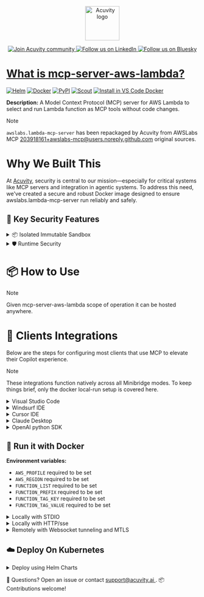 <p align="center">
  <a href="https://acuvity.ai">
    <picture>
      <img src="https://mma.prnewswire.com/media/2544052/Acuvity__Logo.jpg" height="90" alt="Acuvity logo"/>
    </picture>
  </a>
</p>
<p align="center">
  <a href="https://discord.gg/BkU7fBkrNk">
    <img src="https://img.shields.io/badge/Acuvity-Join-7289DA?logo=discord&logoColor=fff" alt="Join Acuvity community" />
  </a>
<a href="https://www.linkedin.com/company/acuvity/">
    <img src="https://img.shields.io/badge/LinkedIn-Follow-7289DA" alt="Follow us on LinkedIn" />
  </a>
<a href="https://bsky.app/profile/acuvity.bsky.social">
    <img src="https://img.shields.io/badge/Bluesky-Follow-7289DA"?logo=bluesky&logoColor=fff" alt="Follow us on Bluesky" />
</p>


# What is mcp-server-aws-lambda?

[![Helm](https://img.shields.io/badge/1.0.0-3775A9?logo=helm&label=Charts&logoColor=fff)](https://hub.docker.com/r/acuvity/mcp-server-aws-lambda/tags/)
[![Docker](https://img.shields.io/docker/image-size/acuvity/mcp-server-aws-lambda/0.1.3?logo=docker&logoColor=fff&label=0.1.3)](https://hub.docker.com/r/acuvity/mcp-server-aws-lambda)
[![PyPI](https://img.shields.io/badge/0.1.3-3775A9?logo=pypi&logoColor=fff&label=awslabs.lambda-mcp-server)](https://github.com/awslabs/mcp/tree/main/src/lambda-mcp-server)
[![Scout](https://img.shields.io/badge/Active-3775A9?logo=docker&logoColor=fff&label=Scout)](https://hub.docker.com/r/acuvity/mcp-server-fetch/)
[![Install in VS Code Docker](https://img.shields.io/badge/VS_Code-One_click_install-0078d7?logo=githubcopilot)](https://insiders.vscode.dev/redirect/mcp/install?name=mcp-server-aws-lambda&config=%7B%22args%22%3A%5B%22run%22%2C%22-i%22%2C%22--rm%22%2C%22--read-only%22%2C%22-e%22%2C%22AWS_PROFILE%22%2C%22-e%22%2C%22AWS_REGION%22%2C%22-e%22%2C%22FUNCTION_LIST%22%2C%22-e%22%2C%22FUNCTION_PREFIX%22%2C%22-e%22%2C%22FUNCTION_TAG_KEY%22%2C%22-e%22%2C%22FUNCTION_TAG_VALUE%22%2C%22docker.io%2Facuvity%2Fmcp-server-aws-lambda%3A0.1.3%22%5D%2C%22command%22%3A%22docker%22%7D)

**Description:** A Model Context Protocol (MCP) server for AWS Lambda to select and run Lambda function as MCP tools without code changes.

> [!NOTE]
> `awslabs.lambda-mcp-server` has been repackaged by Acuvity from AWSLabs MCP <203918161+awslabs-mcp@users.noreply.github.com> original sources.

# Why We Built This

At [Acuvity](https://acuvity.ai), security is central to our mission—especially for critical systems like MCP servers and integration in agentic systems.
To address this need, we've created a secure and robust Docker image designed to ensure awslabs.lambda-mcp-server run reliably and safely.

## 🔐 Key Security Features

<details>
<summary>📦 Isolated Immutable Sandbox </summary>

- **Isolated Execution**: All tools run within secure, containerized sandboxes to enforce process isolation and prevent lateral movement.
- **Non-root by Default**: Enforces least-privilege principles, minimizing the impact of potential security breaches.
- **Read-only Filesystem**: Ensures runtime immutability, preventing unauthorized modification.
- **Version Pinning**: Guarantees consistency and reproducibility across deployments by locking tool and dependency versions.
- **CVE Scanning**: Continuously scans images for known vulnerabilities using [Docker Scout](https://docs.docker.com/scout/) to support proactive mitigation.
- **SBOM & Provenance**: Delivers full supply chain transparency by embedding metadata and traceable build information."
</details>

<details>
<summary>🛡️ Runtime Security</summary>

**Minibridge Integration**: [Minibridge](https://github.com/acuvity/minibridge) establishes secure Agent-to-MCP connectivity, supports Rego/HTTP-based policy enforcement 🕵️, and simplifies orchestration.

Minibridge includes built-in guardrails that protect MCP server integrity and detect suspicious behaviors in real-time.:

- **Integrity Checks**: Ensures authenticity with runtime component hashing.
- **Threat Detection & Prevention with built-in Rego Policy**:
  - Covert‐instruction screening: Blocks any tool description or call arguments that match a wide list of "hidden prompt" phrases (e.g., "do not tell", "ignore previous instructions", Unicode steganography).
  - Schema-key misuse guard: Rejects tools or call arguments that expose internal-reasoning fields such as note, debug, context, etc., preventing jailbreaks that try to surface private metadata.
  - Sensitive-resource exposure check: Denies tools whose descriptions - or call arguments - reference paths, files, or patterns typically associated with secrets (e.g., .env, /etc/passwd, SSH keys).
  - Tool-shadowing detector: Flags wording like "instead of using" that might instruct an assistant to replace or override an existing tool with a different behavior.
  - Cross-tool ex-filtration filter: Scans responses and tool descriptions for instructions to invoke external tools not belonging to this server.
  - Credential / secret redaction mutator: Automatically replaces recognised tokens formats with `[REDACTED]` in outbound content.

These controls ensure robust runtime integrity, prevent unauthorized behavior, and provide a foundation for secure-by-design system operations.
</details>


# 📦 How to Use


> [!NOTE]
> Given mcp-server-aws-lambda scope of operation it can be hosted anywhere.

# 🧰 Clients Integrations

Below are the steps for configuring most clients that use MCP to elevate their Copilot experience.

> [!NOTE]
> These integrations function natively across all Minibridge modes.
> To keep things brief, only the docker local-run setup is covered here.

<details>
<summary>Visual Studio Code</summary>

To get started immediately, you can use the "one-click" link below:

[![Install in VS Code Docker](https://img.shields.io/badge/VS_Code-One_click_install-0078d7?logo=githubcopilot)](https://insiders.vscode.dev/redirect/mcp/install?name=mcp-server-aws-lambda&config=%7B%22args%22%3A%5B%22run%22%2C%22-i%22%2C%22--rm%22%2C%22--read-only%22%2C%22-e%22%2C%22AWS_PROFILE%22%2C%22-e%22%2C%22AWS_REGION%22%2C%22-e%22%2C%22FUNCTION_LIST%22%2C%22-e%22%2C%22FUNCTION_PREFIX%22%2C%22-e%22%2C%22FUNCTION_TAG_KEY%22%2C%22-e%22%2C%22FUNCTION_TAG_VALUE%22%2C%22docker.io%2Facuvity%2Fmcp-server-aws-lambda%3A0.1.3%22%5D%2C%22command%22%3A%22docker%22%7D)

## Global scope

Press `ctrl + shift + p` and type `Preferences: Open User Settings JSON` to add the following section:

```json
{
  "mcp": {
    "servers": {
      "acuvity-mcp-server-aws-lambda": {
        "env": {
          "AWS_PROFILE": "TO_BE_SET",
          "AWS_REGION": "TO_BE_SET",
          "FUNCTION_LIST": "TO_BE_SET",
          "FUNCTION_PREFIX": "TO_BE_SET",
          "FUNCTION_TAG_KEY": "TO_BE_SET",
          "FUNCTION_TAG_VALUE": "TO_BE_SET"
        },
        "command": "docker",
        "args": [
          "run",
          "-i",
          "--rm",
          "--read-only",
          "-e",
          "AWS_PROFILE",
          "-e",
          "AWS_REGION",
          "-e",
          "FUNCTION_LIST",
          "-e",
          "FUNCTION_PREFIX",
          "-e",
          "FUNCTION_TAG_KEY",
          "-e",
          "FUNCTION_TAG_VALUE",
          "docker.io/acuvity/mcp-server-aws-lambda:0.1.3"
        ]
      }
    }
  }
}
```

## Workspace scope

In your workspace create a file called `.vscode/mcp.json` and add the following section:

```json
{
  "servers": {
    "acuvity-mcp-server-aws-lambda": {
      "env": {
        "AWS_PROFILE": "TO_BE_SET",
        "AWS_REGION": "TO_BE_SET",
        "FUNCTION_LIST": "TO_BE_SET",
        "FUNCTION_PREFIX": "TO_BE_SET",
        "FUNCTION_TAG_KEY": "TO_BE_SET",
        "FUNCTION_TAG_VALUE": "TO_BE_SET"
      },
      "command": "docker",
      "args": [
        "run",
        "-i",
        "--rm",
        "--read-only",
        "-e",
        "AWS_PROFILE",
        "-e",
        "AWS_REGION",
        "-e",
        "FUNCTION_LIST",
        "-e",
        "FUNCTION_PREFIX",
        "-e",
        "FUNCTION_TAG_KEY",
        "-e",
        "FUNCTION_TAG_VALUE",
        "docker.io/acuvity/mcp-server-aws-lambda:0.1.3"
      ]
    }
  }
}
```

> To pass secrets you should use the `promptString` input type described in the [Visual Studio Code documentation](https://code.visualstudio.com/docs/copilot/chat/mcp-servers).

</details>

<details>
<summary>Windsurf IDE</summary>

In `~/.codeium/windsurf/mcp_config.json` add the following section:

```json
{
  "mcpServers": {
    "acuvity-mcp-server-aws-lambda": {
      "env": {
        "AWS_PROFILE": "TO_BE_SET",
        "AWS_REGION": "TO_BE_SET",
        "FUNCTION_LIST": "TO_BE_SET",
        "FUNCTION_PREFIX": "TO_BE_SET",
        "FUNCTION_TAG_KEY": "TO_BE_SET",
        "FUNCTION_TAG_VALUE": "TO_BE_SET"
      },
      "command": "docker",
      "args": [
        "run",
        "-i",
        "--rm",
        "--read-only",
        "-e",
        "AWS_PROFILE",
        "-e",
        "AWS_REGION",
        "-e",
        "FUNCTION_LIST",
        "-e",
        "FUNCTION_PREFIX",
        "-e",
        "FUNCTION_TAG_KEY",
        "-e",
        "FUNCTION_TAG_VALUE",
        "docker.io/acuvity/mcp-server-aws-lambda:0.1.3"
      ]
    }
  }
}
```

See [Windsurf documentation](https://docs.windsurf.com/windsurf/mcp) for more info.

</details>

<details>
<summary>Cursor IDE</summary>

Add the following JSON block to your mcp configuration file:
- `~/.cursor/mcp.json` for global scope
- `.cursor/mcp.json` for project scope

```json
{
  "mcpServers": {
    "acuvity-mcp-server-aws-lambda": {
      "env": {
        "AWS_PROFILE": "TO_BE_SET",
        "AWS_REGION": "TO_BE_SET",
        "FUNCTION_LIST": "TO_BE_SET",
        "FUNCTION_PREFIX": "TO_BE_SET",
        "FUNCTION_TAG_KEY": "TO_BE_SET",
        "FUNCTION_TAG_VALUE": "TO_BE_SET"
      },
      "command": "docker",
      "args": [
        "run",
        "-i",
        "--rm",
        "--read-only",
        "-e",
        "AWS_PROFILE",
        "-e",
        "AWS_REGION",
        "-e",
        "FUNCTION_LIST",
        "-e",
        "FUNCTION_PREFIX",
        "-e",
        "FUNCTION_TAG_KEY",
        "-e",
        "FUNCTION_TAG_VALUE",
        "docker.io/acuvity/mcp-server-aws-lambda:0.1.3"
      ]
    }
  }
}
```

See [cursor documentation](https://docs.cursor.com/context/model-context-protocol) for more information.

</details>
<details>

<summary>Claude Desktop</summary>

In the `claude_desktop_config.json` configuration file add the following section:

```json
{
  "mcpServers": {
    "acuvity-mcp-server-aws-lambda": {
      "env": {
        "AWS_PROFILE": "TO_BE_SET",
        "AWS_REGION": "TO_BE_SET",
        "FUNCTION_LIST": "TO_BE_SET",
        "FUNCTION_PREFIX": "TO_BE_SET",
        "FUNCTION_TAG_KEY": "TO_BE_SET",
        "FUNCTION_TAG_VALUE": "TO_BE_SET"
      },
      "command": "docker",
      "args": [
        "run",
        "-i",
        "--rm",
        "--read-only",
        "-e",
        "AWS_PROFILE",
        "-e",
        "AWS_REGION",
        "-e",
        "FUNCTION_LIST",
        "-e",
        "FUNCTION_PREFIX",
        "-e",
        "FUNCTION_TAG_KEY",
        "-e",
        "FUNCTION_TAG_VALUE",
        "docker.io/acuvity/mcp-server-aws-lambda:0.1.3"
      ]
    }
  }
}
```

See [Anthropic documentation](https://docs.anthropic.com/en/docs/agents-and-tools/mcp) for more information.
</details>

<details>
<summary>OpenAI python SDK</summary>

## Running locally

```python
async with MCPServerStdio(
    params={
        "env": {"AWS_PROFILE":"TO_BE_SET","AWS_REGION":"TO_BE_SET","FUNCTION_LIST":"TO_BE_SET","FUNCTION_PREFIX":"TO_BE_SET","FUNCTION_TAG_KEY":"TO_BE_SET","FUNCTION_TAG_VALUE":"TO_BE_SET"},
        "command": "docker",
        "args": ["run","-i","--rm","--read-only","-e","AWS_PROFILE","-e","AWS_REGION","-e","FUNCTION_LIST","-e","FUNCTION_PREFIX","-e","FUNCTION_TAG_KEY","-e","FUNCTION_TAG_VALUE","docker.io/acuvity/mcp-server-aws-lambda:0.1.3"]
    }
) as server:
    tools = await server.list_tools()
```

## Running remotely

```python
async with MCPServerSse(
    params={
        "url": "http://<ip>:<port>/sse",
    }
) as server:
    tools = await server.list_tools()
```

See [OpenAI Agents SDK docs](https://openai.github.io/openai-agents-python/mcp/) for more info.

</details>

## 🐳 Run it with Docker
**Environment variables:**
  - `AWS_PROFILE` required to be set
  - `AWS_REGION` required to be set
  - `FUNCTION_LIST` required to be set
  - `FUNCTION_PREFIX` required to be set
  - `FUNCTION_TAG_KEY` required to be set
  - `FUNCTION_TAG_VALUE` required to be set


<details>
<summary>Locally with STDIO</summary>

In your client configuration set:

- command: `docker`
- arguments: `run -i --rm --read-only -e AWS_PROFILE -e AWS_REGION -e FUNCTION_LIST -e FUNCTION_PREFIX -e FUNCTION_TAG_KEY -e FUNCTION_TAG_VALUE docker.io/acuvity/mcp-server-aws-lambda:0.1.3`

</details>

<details>
<summary>Locally with HTTP/sse</summary>

Simply run as:

```console
docker run -i --rm --read-only -e AWS_PROFILE -e AWS_REGION -e FUNCTION_LIST -e FUNCTION_PREFIX -e FUNCTION_TAG_KEY -e FUNCTION_TAG_VALUE docker.io/acuvity/mcp-server-aws-lambda:0.1.3
```

Add `-p <localport>:8000` to expose the port.

Then on your application/client, you can configure to use something like:

```json
{
  "mcpServers": {
    "acuvity-mcp-server-aws-lambda": {
      "url": "http://localhost:<localport>/sse",
    }
  }
}
```

You might have to use different ports for different tools.

</details>

<details>
<summary>Remotely with Websocket tunneling and MTLS </summary>

> This section assume you are familiar with TLS and certificates and will require:
> - a server certificate with proper DNS/IP field matching your tool deployment.
> - a client-ca used to sign client certificates

1. Start the server in `backend` mode
 - add an environment variable like `-e MINIBRIDGE_MODE=backend`
 - add the TLS certificates (recommended) through a volume let's say `/certs` ex (`-v $PWD/certs:/certs`)
 - instruct minibridge to use those certs with
   - `-e MINIBRIDGE_TLS_SERVER_CERT=/certs/server-cert.pem`
   - `-e MINIBRIDGE_TLS_SERVER_KEY=/certs/server-key.pem`
   - `-e MINIBRIDGE_TLS_SERVER_KEY_PASS=optional`
   - `-e MINIBRIDGE_TLS_SERVER_CLIENT_CA=/certs/client-ca.pem`

2. Start `minibridge` locally in frontend mode:
  - Get [minibridge](https://github.com/acuvity/minibridge) binary for your OS.

In your client configuration, Minibridge works like any other STDIO command.

Example for Claude Desktop:

```json
{
  "mcpServers": {
    "acuvity-mcp-server-aws-lambda": {
      "command": "minibridge",
      "args": ["frontend", "--backend", "wss://<remote-url>:8000/ws", "--tls-client-backend-ca", "/path/to/ca/that/signed/the/server-cert.pem/ca.pem", "--tls-client-cert", "/path/to/client-cert.pem", "--tls-client-key", "/path/to/client-key.pem"]
    }
  }
}
```

That's it.

Of course there are plenty of other options that minibridge can provide.

Don't be shy to ask question either.

</details>

## ☁️ Deploy On Kubernetes

<details>
<summary>Deploy using Helm Charts</summary>

### Chart settings requirements

This chart requires some mandatory information to be installed.

**Mandatory Secrets**:
  - `FUNCTION_TAG_KEY` secret to be set as secrets.FUNCTION_TAG_KEY either by `.value` or from existing with `.valueFrom`

**Mandatory Environment variables**:
  - `AWS_PROFILE` environment variable to be set by env.AWS_PROFILE
  - `AWS_REGION` environment variable to be set by env.AWS_REGION
  - `FUNCTION_LIST` environment variable to be set by env.FUNCTION_LIST
  - `FUNCTION_PREFIX` environment variable to be set by env.FUNCTION_PREFIX
  - `FUNCTION_TAG_VALUE` environment variable to be set by env.FUNCTION_TAG_VALUE

### How to install

You can inspect the chart:

```console
helm show chart oci://docker.io/acuvity/mcp-server-aws-lambda --version 1.0.0-
````

You can inspect the values that you can configure:

```console
helm show values oci://docker.io/acuvity/mcp-server-aws-lambda --version 1.0.0
````

Install with helm

```console
helm install mcp-server-aws-lambda oci://docker.io/acuvity/mcp-server-aws-lambda --version 1.0.0
```

From there your MCP server mcp-server-aws-lambda will be reachable by default through `http/sse` from inside the cluster using the Kubernetes Service `mcp-server-aws-lambda` on port `8000` by default. You can change that by looking at the `service` section of the `values.yaml` file.

### How to Monitor

The deployment will create a Kubernetes service with a `healthPort`, that is used for liveness probes and readiness probes. This health port can also be used by the monitoring stack of your choice and exposes metrics under the `/metrics` path.

See full charts [Readme](https://github.com/acuvity/mcp-servers-registry/tree/main/mcp-server-aws-lambda/charts/mcp-server-aws-lambda/README.md) for more details about settings.

</details>

💬 Questions? Open an issue or contact [ support@acuvity.ai ](mailto:support@acuvity.ai).
📦 Contributions welcome!
